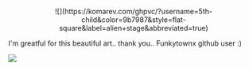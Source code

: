 <p align=center> ![](https://komarev.com/ghpvc/?username=5th-child&color=9b7987&style=flat-square&label=alien+stage&abbreviated=true)

I'm greatful for this beautiful art.. thank you.. Funkytownx github user :)

![](https://file.garden/ZeS9pBqOoVX2ptTR/im%20goign%20to%20end%20it%20mpreg?v=1718807875570)
